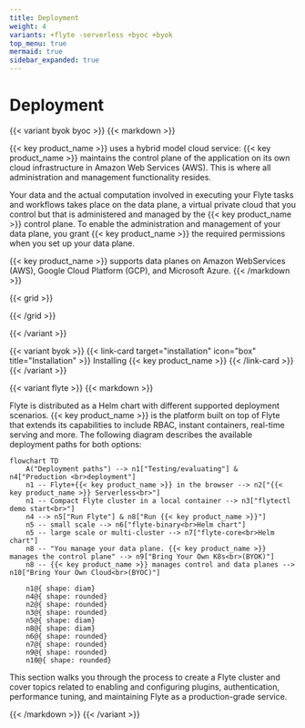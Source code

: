 ```yaml
---
title: Deployment
weight: 4
variants: +flyte -serverless +byoc +byok
top_menu: true
mermaid: true
sidebar_expanded: true
---
```


# Deployment

{{< variant byok byoc >}}
{{< markdown >}}

{{< key product_name >}} uses a hybrid model cloud service: {{< key product_name >}} maintains the control plane of the application on its own cloud infrastructure in Amazon Web Services (AWS).
This is where all administration and management functionality resides.

Your data and the actual computation involved in executing your Flyte tasks and workflows takes place on the data plane, a virtual private cloud that you control but that is administered and managed by the {{< key product_name >}} control plane.
To enable the administration and management of your data plane, you grant {{< key product_name >}} the required permissions when you set up your data plane.

{{< key product_name >}} supports data planes on Amazon WebServices (AWS), Google Cloud Platform (GCP), and Microsoft Azure.
{{< /markdown >}}

{{< grid >}}

{{< /grid >}}

{{< /variant >}}

{{< variant byok >}}
{{< link-card target="installation" icon="box" title="Installation" >}}
Installing {{< key product_name >}}
{{< /link-card >}}
{{< /variant >}}


{{< variant flyte >}}
{{< markdown >}}

Flyte is distributed as a Helm chart with different supported deployment scenarios.
{{< key product_name >}} is the platform built on top of Flyte that extends its capabilities to include RBAC, instant containers, real-time serving and more.
The following diagram describes the available deployment paths for both options:

```mermaid
flowchart TD
    A("Deployment paths") --> n1["Testing/evaluating"] & n4["Production <br>deployment"]
    n1 -- Flyte+{{< key product_name >}} in the browser --> n2["{{< key product_name >}} Serverless<br>"]
    n1 -- Compact Flyte cluster in a local container --> n3["flytectl demo start<br>"]
    n4 --> n5["Run Flyte"] & n8["Run {{< key product_name >}}"]
    n5 -- small scale --> n6["flyte-binary<br>Helm chart"]
    n5 -- large scale or multi-cluster --> n7["flyte-core<br>Helm chart"]
    n8 -- "You manage your data plane. {{< key product_name >}} manages the control plane" --> n9["Bring Your Own K8s<br>(BYOK)"]
    n8 -- {{< key product_name >}} manages control and data planes --> n10["Bring Your Own Cloud<br>(BYOC)"]

    n1@{ shape: diam}
    n4@{ shape: rounded}
    n2@{ shape: rounded}
    n3@{ shape: rounded}
    n5@{ shape: diam}
    n8@{ shape: diam}
    n6@{ shape: rounded}
    n7@{ shape: rounded}
    n9@{ shape: rounded}
    n10@{ shape: rounded}
```

This section walks you through the process to create a Flyte cluster and cover topics related to enabling and configuring plugins, authentication, performance tuning, and maintaining Flyte as a production-grade service.

{{< /markdown >}}
{{< /variant >}}
